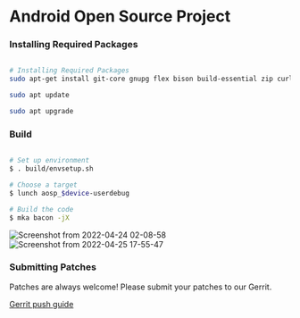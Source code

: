 # Android Open Source Project #

### Installing Required Packages ###

```bash

# Installing Required Packages
sudo apt-get install git-core gnupg flex bison build-essential zip curl zlib1g-dev gcc-multilib g++-multilib libc6-dev-i386 lib32ncurses5-dev x11proto-core-dev libx11-dev lib32z1-dev libgl1-mesa-dev libxml2-utils xsltproc unzip fontconfig

sudo apt update

sudo apt upgrade
```

### Build ###

```bash

# Set up environment
$ . build/envsetup.sh

# Choose a target
$ lunch aosp_$device-userdebug

# Build the code
$ mka bacon -jX
```
![Screenshot from 2022-04-24 02-08-58](https://user-images.githubusercontent.com/101529964/165147323-6395a26b-87b5-4252-8ad1-d8ceb96a6111.png) 
![Screenshot from 2022-04-25 17-55-47](https://user-images.githubusercontent.com/101529964/165147574-fae24a47-174e-403a-a529-3b9876577c75.png)

### Submitting Patches ###

Patches are always welcome! Please submit your patches to our Gerrit.

[Gerrit push guide](https://wiki.pixelexperience.org/help/submit-patch/)
